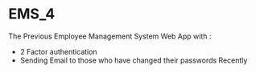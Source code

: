 # EMS_4

The Previous Employee Management System Web App with :
 * 2 Factor authentication
 * Sending Email to those who have changed their passwords Recently
